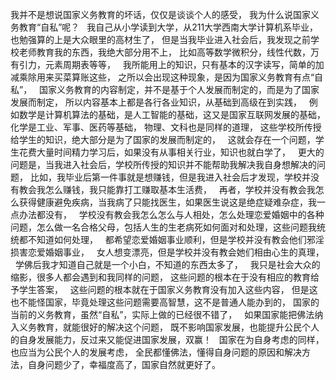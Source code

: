 我并不是想说国家义务教育的坏话，仅仅是谈谈个人的感受，
我为什么说国家义务教育“自私”呢？
&nbsp;
我自己从小学读到大学，从211大学西南大学计算机系毕业，也勉强算的上是大众眼里的高材生了，
但是当我毕业进入社会后，我发现之前学校老师教育我的东西，我绝大部分用不上，
比如高等数学微积分，线性代数，万有引力，元素周期表等等，
&nbsp;
我所能用上的知识，只有基本的汉字读写，简单的加减乘除用来买菜算账这些，
之所以会出现这种现象，是因为国家义务教育有点“自私”，
&nbsp;
国家义务教育的内容制定，并不是基于个人发展而制定的，而是为了国家发展而制定，
所以内容基本上都是各行各业知识，从基础到高级在到实践，
&nbsp;
例如数学是计算机算法的基础，是人工智能的基础，这又是国家互联网发展的基础，
化学是工业、军事、医药等基础，
物理、文科也是同样的道理，
这些学校所传授给学生的知识，绝大部分是为了国家的发展而制定的，
&nbsp;
这就会存在一个问题，学生花费大量时间精力学习后，如果没有从事相关行业，知识也就白学了，
&nbsp;
更大的问题是，当我进入社会后，学校所传授的知识并不能帮助我解决我自身想解决的问题，
比如，我毕业后第一件事就是想赚钱，但是我进入社会后才发现，学校并没有教会我怎么赚钱，我只能靠打工赚取基本生活费，
&nbsp;
再者，学校并没有教会我怎么获得健康避免疾病，当我病了只能找医生，如果医生说这是绝症疑难杂症，我一点办法都没有，
&nbsp;
学校没有教会我怎么怎么与人相处，怎么处理恋爱婚姻中的各种问题，怎么做一名合格父母，包括人生的生老病死如何面对和处理，这些问题我统统都不知道如何处理，
&nbsp;
都希望恋爱婚姻事业顺利，但是学校并没有教会他们邪淫损害恋爱婚姻事业，
&nbsp;
女人想变漂亮，但是学校并没有教会她们相由心生的真理，
&nbsp;
学佛后我才知道自己就是一个小白，不知道的东西太多了，
&nbsp;
我只是社会大众的缩影，很多人都会遇到和我同样的问题，
这些问题的根本在于没有相应的教育给予学生答案，
&nbsp;
这些问题的根本就在于国家义务教育没有加入这些内容，
但是这也不能怪国家，毕竟处理这些问题需要高智慧，这不是普通人能办到的，
国家的当前的义务教育，虽然“自私”，实际上做的已经很不错了，
&nbsp;
如果国家能把佛法纳入义务教育，就能很好的解决这个问题，
既不影响国家发展，也能提升公民个人的自身发展能力，反过来又能促进国家发展，双赢！
&nbsp;
国家在为自身考虑的同样，也应当为公民个人的发展考虑，
全民都懂佛法，懂得自身问题的原因和解决方法，自身问题少了，幸福度高了，国家自然就更好了。

